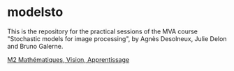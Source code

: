 # modelsto

This is the repository for the practical sessions of the MVA course "Stochastic models for image processing", by Agnès Desolneux, Julie Delon and Bruno Galerne.

[M2 Mathématiques, Vision, Apprentissage](http://math.ens-paris-saclay.fr/version-francaise/formations/master-mva/)